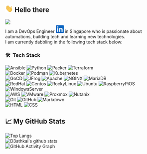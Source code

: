 ## <img src="https://github.com/d3athkai/d3athkai/blob/main/wave.gif?raw=true" width="25px"> Hello there  
![](https://komarev.com/ghpvc/?username=d3athkai&color=blue&style=for-the-badge)  
I am a DevOps Engineer <a href="https://www.linkedin.com/in/siehkae/"><img alt="LinkedIN" width="25px" src="https://raw.githubusercontent.com/d3athkai/d3athkai/main/linkedin.svg" /></a> in Singapore who is passionate about automations, building tech and learning new technologies.  
I am currently dabbling in the following tech stack below:  
### 🛠 &nbsp;Tech Stack  
![Ansible](https://img.shields.io/badge/-Ansible-05122A?style=flat&logo=ansible)  ![Python](https://img.shields.io/badge/-Python-05122A?style=flat&logo=python) ![Packer](https://img.shields.io/badge/-Packer-05122A?style=flat&logo=packer) ![Terraform](https://img.shields.io/badge/-Terraform-05122A?style=flat&logo=terraform)  
![Docker](https://img.shields.io/badge/-Docker-05122A?style=flat&logo=docker) ![Podman](https://img.shields.io/badge/-Podman-05122A?style=flat&logo=podman) ![Kubernetes](https://img.shields.io/badge/-Kubernetes-05122A?style=flat&logo=kubernetes)  
![GoCD](https://img.shields.io/badge/-GoCD-05122A?style=flat&logo=GoCD) ![JFrog](https://img.shields.io/badge/-JFrog-05122A?style=flat&logo=JFrog) ![Apache](https://img.shields.io/badge/-Apache-05122A?style=flat&logo=Apache) ![NGINX](https://img.shields.io/badge/-NGINX-05122A?style=flat&logo=NGINX) ![MariaDB](https://img.shields.io/badge/-MariaDB-05122A?style=flat&logo=MariaDB)  
![RedHat](https://img.shields.io/badge/-RedHat-05122A?style=flat&logo=redhat) ![Centos](https://img.shields.io/badge/-Centos-05122A?style=flat&logo=centos) ![RockyLinux](https://img.shields.io/badge/-RockyLinux-05122A?style=flat&logo=rockylinux) ![Ubuntu](https://img.shields.io/badge/-Ubuntu-05122A?style=flat&logo=ubuntu) ![RaspberryPiOS](https://img.shields.io/badge/-RaspberryPiOS-05122A?style=flat&logo=raspberrypi) ![WindowsServer](https://img.shields.io/badge/-WindowsServer-05122A?style=flat&logo=microsoft)  
![AWS](https://img.shields.io/badge/-AWS-05122A?style=flat&logo=AmazonAWS) ![VMware](https://img.shields.io/badge/-VMwareVsphere-05122A?style=flat&logo=VMware) ![Proxmox](https://img.shields.io/badge/-Proxmox-05122A?style=flat&logo=Proxmox) ![Nutanix](https://img.shields.io/badge/-Nutanix-05122A?style=flat&logo=Nutanix)  
![Git](https://img.shields.io/badge/-Git-05122A?style=flat&logo=git) ![GitHub](https://img.shields.io/badge/-GitHub-05122A?style=flat&logo=github) ![Markdown](https://img.shields.io/badge/-Markdown-05122A?style=flat&logo=markdown)  
![HTML](https://img.shields.io/badge/-HTML-05122A?style=flat&logo=HTML5) ![CSS](https://img.shields.io/badge/-CSS-05122A?style=flat&logo=CSS3&logoColor=1572B6)  
    
## 📈 My GitHub Stats  
![Top Langs](https://github-readme-stats.vercel.app/api/top-langs/?username=d3athkai&langs_count=10&layout=compact&hide=vbscript&theme=highcontrast)  
![D3athkai's github stats](https://github-readme-stats.vercel.app/api?username=d3athkai&hide=contribs,issues,prs&count_private=true&show_icons=true&theme=highcontrast)  
![GitHub Activity Graph](https://activity-graph.herokuapp.com/graph?username=d3athkai&theme=chartreuse-dark&area=true)  
  
